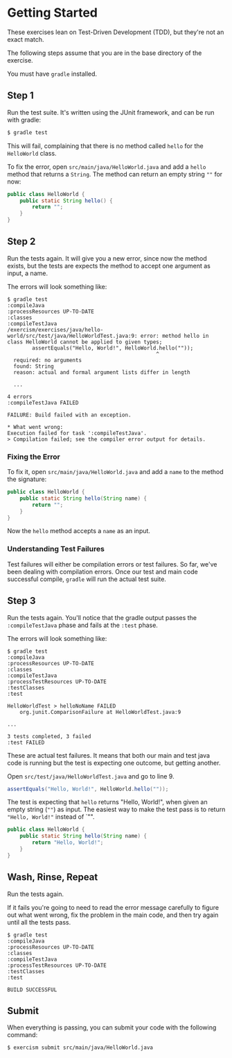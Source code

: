 # Getting Started

These exercises lean on Test-Driven Development (TDD), but they're not an exact match.

The following steps assume that you are in the base directory of the exercise.

You must have `gradle` installed.

## Step 1

Run the test suite. It's written using the JUnit framework, and can be run with gradle:

```sh
$ gradle test
```

This will fail, complaining that there is no method called `hello` for the `HelloWorld` class.

To fix the error, open `src/main/java/HelloWorld.java` and add a `hello` method that returns a `String`.
The method can return an empty string `""` for now:

```java
public class HelloWorld {
    public static String hello() {
        return "";
    }
}
```

## Step 2

Run the tests again. It will give you a new error, since now the method exists, but the tests are expects the
method to accept one argument as input, a name.

The errors will look something like:

```
$ gradle test
:compileJava
:processResources UP-TO-DATE
:classes
:compileTestJava
/exercism/exercises/java/hello-world/src/test/java/HelloWorldTest.java:9: error: method hello in class HelloWorld cannot be applied to given types;
        assertEquals("Hello, World!", HelloWorld.hello(""));
                                                ^
  required: no arguments
  found: String
  reason: actual and formal argument lists differ in length

  ...

4 errors
:compileTestJava FAILED

FAILURE: Build failed with an exception.

* What went wrong:
Execution failed for task ':compileTestJava'.
> Compilation failed; see the compiler error output for details.
```

### Fixing the Error

To fix it, open `src/main/java/HelloWorld.java` and add a `name` to the method the signature:

```java
public class HelloWorld {
    public static String hello(String name) {
        return "";
    }
}
```

Now the `hello` method accepts a `name` as an input.

### Understanding Test Failures

Test failures will either be compilation errors or test failures. So far, we've been dealing with compilation
errors. Once our test and main code successful compile, `gradle` will run the actual test suite.

## Step 3

Run the tests again. You'll notice that the gradle output passes the `:compileTestJava` phase and fails
at the `:test` phase.

The errors will look something like:

```
$ gradle test
:compileJava
:processResources UP-TO-DATE
:classes
:compileTestJava
:processTestResources UP-TO-DATE
:testClasses
:test

HelloWorldTest > helloNoName FAILED
    org.junit.ComparisonFailure at HelloWorldTest.java:9

...

3 tests completed, 3 failed
:test FAILED
```

These are actual test failures. It means that both our main and test java code is running but the test is
expecting one outcome, but getting another.

Open `src/test/java/HelloWorldTest.java` and go to line 9.

```java
assertEquals("Hello, World!", HelloWorld.hello(""));
```

The test is expecting that `hello` returns "Hello, World!", when given an empty string (`""`) as input.
The easiest way to make the test pass is to return `"Hello, World!"` instead of `"".

```java
public class HelloWorld {
    public static String hello(String name) {
        return "Hello, World!";
    }
}
```

## Wash, Rinse, Repeat

Run the tests again.

If it fails you're going to need to read the error message carefully to figure out what went wrong, fix the problem
in the main code, and then try again until all the tests pass.

```
$ gradle test
:compileJava
:processResources UP-TO-DATE
:classes
:compileTestJava
:processTestResources UP-TO-DATE
:testClasses
:test

BUILD SUCCESSFUL
```

## Submit

When everything is passing, you can submit your code with the following command:

```
$ exercism submit src/main/java/HelloWorld.java
```



